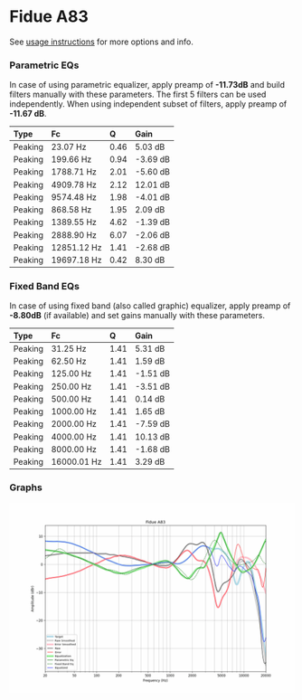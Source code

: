 # Fidue A83
See [usage instructions](https://github.com/jaakkopasanen/AutoEq#usage) for more options and info.

### Parametric EQs
In case of using parametric equalizer, apply preamp of **-11.73dB** and build filters manually
with these parameters. The first 5 filters can be used independently.
When using independent subset of filters, apply preamp of **-11.67 dB**.

| Type    | Fc          |    Q | Gain     |
|:--------|:------------|:-----|:---------|
| Peaking | 23.07 Hz    | 0.46 | 5.03 dB  |
| Peaking | 199.66 Hz   | 0.94 | -3.69 dB |
| Peaking | 1788.71 Hz  | 2.01 | -5.60 dB |
| Peaking | 4909.78 Hz  | 2.12 | 12.01 dB |
| Peaking | 9574.48 Hz  | 1.98 | -4.01 dB |
| Peaking | 868.58 Hz   | 1.95 | 2.09 dB  |
| Peaking | 1389.55 Hz  | 4.62 | -1.39 dB |
| Peaking | 2888.90 Hz  | 6.07 | -2.06 dB |
| Peaking | 12851.12 Hz | 1.41 | -2.68 dB |
| Peaking | 19697.18 Hz | 0.42 | 8.30 dB  |

### Fixed Band EQs
In case of using fixed band (also called graphic) equalizer, apply preamp of **-8.80dB**
(if available) and set gains manually with these parameters.

| Type    | Fc          |    Q | Gain     |
|:--------|:------------|:-----|:---------|
| Peaking | 31.25 Hz    | 1.41 | 5.31 dB  |
| Peaking | 62.50 Hz    | 1.41 | 1.59 dB  |
| Peaking | 125.00 Hz   | 1.41 | -1.51 dB |
| Peaking | 250.00 Hz   | 1.41 | -3.51 dB |
| Peaking | 500.00 Hz   | 1.41 | 0.14 dB  |
| Peaking | 1000.00 Hz  | 1.41 | 1.65 dB  |
| Peaking | 2000.00 Hz  | 1.41 | -7.59 dB |
| Peaking | 4000.00 Hz  | 1.41 | 10.13 dB |
| Peaking | 8000.00 Hz  | 1.41 | -1.68 dB |
| Peaking | 16000.01 Hz | 1.41 | 3.29 dB  |

### Graphs
![](./Fidue%20A83.png)